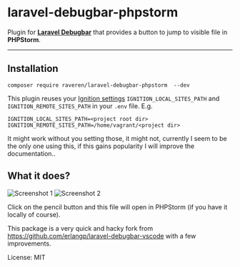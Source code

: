 # laravel-debugbar-phpstorm

Plugin for [**Laravel Debugbar**](https://github.com/barryvdh/laravel-debugbar) that provides a button to jump to visible file in **PHPStorm**.

---

## Installation

```
composer require raveren/laravel-debugbar-phpstorm  --dev
```


This plugin reuses your [Ignition settings](https://flareapp.io/docs/ignition-for-laravel/configuration#remote-development-server-support) `IGNITION_LOCAL_SITES_PATH` and `IGNITION_REMOTE_SITES_PATH` in your `.env` file. E.g.

```apacheconf
IGNITION_LOCAL_SITES_PATH=<project root dir>
IGNITION_REMOTE_SITES_PATH=/home/vagrant/<project dir>
```

It might work without you setting those, it might not, currently I seem to be the only one using this, if this gains popularity I will improve the documentation..

## What it does?

![Screenshot 1](screenshots/laravel-debugbar-vscode.screnshot-1.png)
![Screenshot 2](screenshots/laravel-debugbar-vscode.screnshot-2.png)

Click on the pencil button and this file will open in PHPStorm (if you have it locally of course).

This package is a very quick and hacky fork from https://github.com/erlangp/laravel-debugbar-vscode with a few improvements.

License: MIT
